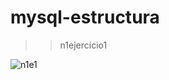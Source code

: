 # mysql-estructura
>> n1ejercicio1

![n1e1](https://user-images.githubusercontent.com/107991714/180503925-aa5f714a-15ff-4e52-a759-446bd6554656.png)
